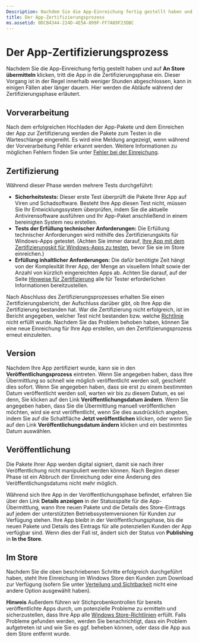 ```yaml
---
Description: Nachdem Sie die App-Einreichung fertig gestellt haben und auf „An Store übermitteln” klicken, tritt die App in die Zertifizierungsphase ein.
title: Der App-Zertifizierungsprozess
ms.assetid: 0DCB4344-224D-4E5A-899F-FF7A89F23DBC
---
```


# Der App-Zertifizierungsprozess


Nachdem Sie die App-Einreichung fertig gestellt haben und auf **An Store übermitteln** klicken, tritt die App in die Zertifizierungsphase ein. Dieser Vorgang ist in der Regel innerhalb weniger Stunden abgeschlossen, kann in einigen Fällen aber länger dauern. Hier werden die Abläufe während der Zertifizierungsphase erläutert.

## Vorverarbeitung

Nach dem erfolgreichen Hochladen der App-Pakete und dem Einreichen der App zur Zertifizierung werden die Pakete zum Testen in die Warteschlange eingereiht. Es wird eine Meldung angezeigt, wenn während der Vorverarbeitung Fehler erkannt werden. Weitere Informationen zu möglichen Fehlern finden Sie unter [Fehler bei der Einreichung](resolve-submission-errors.md).

## Zertifizierung

Während dieser Phase werden mehrere Tests durchgeführt:

-   **Sicherheitstests:** Dieser erste Test überprüft die Pakete Ihrer App auf Viren und Schadsoftware. Besteht Ihre App diesen Test nicht, müssen Sie Ihr Entwicklungssystem überprüfen, indem Sie die aktuelle Antivirensoftware ausführen und Ihr App-Paket anschließend in einem bereinigten System neu erstellen.
-   **Tests der Erfüllung technischer Anforderungen:** Die Erfüllung technischer Anforderungen wird mithilfe des Zertifizierungskits für Windows-Apps getestet. (Achten Sie immer darauf, [Ihre App mit dem Zertifizierungskit für Windows-Apps zu testen](../debug-test-perf/windows-app-certification-kit.md), bevor Sie sie im Store einreichen.)
-   **Erfüllung inhaltlicher Anforderungen:** Die dafür benötigte Zeit hängt von der Komplexität Ihrer App, der Menge an visuellem Inhalt sowie der Anzahl von kürzlich eingereichten Apps ab. Achten Sie darauf, auf der Seite [Hinweise für Zertifizierung](notes-for-certification.md) alle für Tester erforderlichen Informationen bereitzustellen.

Nach Abschluss des Zertifizierungsprozesses erhalten Sie einen Zertifizierungsbericht, der Aufschluss darüber gibt, ob Ihre App die Zertifizierung bestanden hat. War die Zertifizierung nicht erfolgreich, ist im Bericht angegeben, welcher Test nicht bestanden bzw. welche [Richtlinie](https://msdn.microsoft.com/library/windows/apps/dn764944) nicht erfüllt wurde. Nachdem Sie das Problem behoben haben, können Sie eine neue Einreichung für Ihre App erstellen, um den Zertifizierungsprozess erneut einzuleiten.

## Version

Nachdem Ihre App zertifiziert wurde, kann sie in den **Veröffentlichungsprozess** eintreten. Wenn Sie angegeben haben, dass Ihre Übermittlung so schnell wie möglich veröffentlicht werden soll, geschieht dies sofort. Wenn Sie angegeben haben, dass sie erst zu einem bestimmten Datum veröffentlicht werden soll, warten wir bis zu diesem Datum, es sei denn, Sie klicken auf den Link **Veröffentlichungsdatum ändern**. Wenn Sie angegeben haben, dass Sie die Übermittlung manuell veröffentlichen möchten, wird sie erst veröffentlicht, wenn Sie dies ausdrücklich angeben, indem Sie auf die Schaltfläche **Jetzt veröffentlichen** klicken, oder wenn Sie auf den Link **Veröffentlichungsdatum ändern** klicken und ein bestimmtes Datum auswählen.

## Veröffentlichung

Die Pakete Ihrer App werden digital signiert, damit sie nach ihrer Veröffentlichung nicht manipuliert werden können. Nach Beginn dieser Phase ist ein Abbruch der Einreichung oder eine Änderung des Veröffentlichungsdatums nicht mehr möglich.

Während sich Ihre App in der Veröffentlichungsphase befindet, erfahren Sie über den Link **Details anzeigen** in der Statusspalte für die App-Übermittlung, wann Ihre neuen Pakete und die Details des Store-Eintrags auf jedem der unterstützten Betriebssystemversionen für Kunden zur Verfügung stehen. Ihre App bleibt in der Veröffentlichungsphase, bis die neuen Pakete und Details des Eintrags für alle potenziellen Kunden der App verfügbar sind. Wenn dies der Fall ist, ändert sich der Status von **Publishing** in **In the Store**. 

## Im Store 

Nachdem Sie die oben beschriebenen Schritte erfolgreich durchgeführt haben, steht Ihre Einreichung im Windows Store den Kunden zum Download zur Verfügung (sofern Sie unter [Verteilung und Sichtbarkeit](set-app-pricing-and-availability.md#distribution-and-visibility) nicht eine andere Option ausgewählt haben).

**Hinweis**  Außerdem führen wir Stichprobenkontrollen für bereits veröffentlichte Apps durch, um potenzielle Probleme zu ermitteln und sicherzustellen, dass Ihre App alle [Windows Store-Richtlinien](https://msdn.microsoft.com/library/windows/apps/dn764944) erfüllt. Falls Probleme gefunden werden, werden Sie benachrichtigt, dass ein Problem aufgetreten ist und wie Sie es ggf. beheben können, oder dass die App aus dem Store entfernt wurde.

 

 

 






<!--HONumber=Mar16_HO5-->


